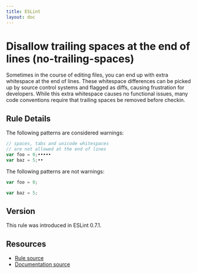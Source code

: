 ```yaml
---
title: ESLint
layout: doc
---
```

<!-- Note: No pull requests accepted for this file. See README.md in the root directory for details. -->
# Disallow trailing spaces at the end of lines (no-trailing-spaces)

Sometimes in the course of editing files, you can end up with extra whitespace at the end of lines. These whitespace differences can be picked up by source control systems and flagged as diffs, causing frustration for developers. While this extra whitespace causes no functional issues, many code conventions require that trailing spaces be removed before checkin.

## Rule Details

The following patterns are considered warnings:

```js
// spaces, tabs and unicode whitespaces
// are not allowed at the end of lines
var foo = 0;•••••
var baz = 5;••
```

The following patterns are not warnings:

```js
var foo = 0;

var baz = 5;
```

## Version

This rule was introduced in ESLint 0.7.1.

## Resources

* [Rule source](https://github.com/eslint/eslint/tree/master/lib/rules/no-trailing-spaces.js)
* [Documentation source](https://github.com/eslint/eslint/tree/master/docs/rules/no-trailing-spaces.md)
